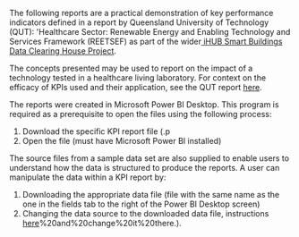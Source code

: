 The following reports are a practical demonstration of key performance indicators defined in a report by Queensland University of Technology (QUT): 'Healthcare Sector: Renewable Energy and Enabling Technology and Services Framework (REETSEF) as part of the wider[ iHUB Smart Buildings Data Clearing House Project](https://www.ihub.org.au/dhc9-dch-at-scale-on-boarding-proof-of-concept-at-a-qld-hospital-site/).

The concepts presented may be used to report on the impact of a technology tested in a healthcare living laboratory. For context on the efficacy of KPIs used and their application, see the QUT report [here](https://ihub.org.au/wp-content/uploads/2020/06/LLHC1_Healthcare_Sector_REETSEF_V3.pdf).

The reports were created in Microsoft Power BI Desktop. This program is required as a prerequisite to open the files using the following process:

1. Download the specific KPI report file (.p
2. Open the file (must have Microsoft Power BI installed)

The source files from a sample data set are also supplied to enable users to understand how the data is structured to produce the reports. A user can manipulate the data within a KPI report by:

1. Downloading the appropriate data file (file with the same name as the one in the fields tab to the right of the Power BI Desktop screen)
2. Changing the data source to the downloaded data file, instructions [here](https://community.powerbi.com/t5/Desktop/How-to-replace-Data-Source-for-existing-report/m-p/58947#:~:text=You%20can%20also%20without%20going,data%20sources%20and%20chnage%20source.&text=go%20into%20Edit%20Queries.,Source)%20and%20change%20it%20there.).